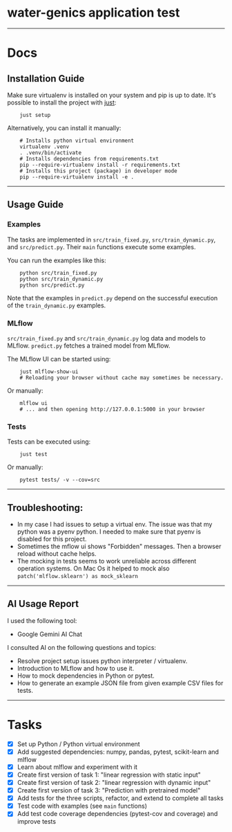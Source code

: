 # water-genics application test

---

# Docs

## Installation Guide
Make sure virtualenv is installed on your system and pip is up to date.
It's possible to install the project with [just](https://github.com/casey/just):
```shell
    just setup
```
Alternatively, you can install it manually:
```shell
    # Installs python virtual environment
    virtualenv .venv
    . .venv/bin/activate
    # Installs dependencies from requirements.txt
    pip --require-virtualenv install -r requirements.txt
    # Installs this project (package) in developer mode
    pip --require-virtualenv install -e .
```

---

## Usage Guide
### Examples
The tasks are implemented in `src/train_fixed.py`, `src/train_dynamic.py`, and `src/predict.py`. Their `main` functions execute some examples.

You can run the examples like this:
```shell
    python src/train_fixed.py
    python src/train_dynamic.py
    python src/predict.py
```
Note that the examples in `predict.py` depend on the successful execution of the `train_dynamic.py` examples.

### MLflow
`src/train_fixed.py` and `src/train_dynamic.py` log data and models to MLflow. `predict.py` fetches a trained model from MLflow.

The MLflow UI can be started using:
```shell
    just mlflow-show-ui
    # Reloading your browser without cache may sometimes be necessary.
```
Or manually:
```shell
    mlflow ui
    # ... and then opening http://127.0.0.1:5000 in your browser
```

### Tests
Tests can be executed using:
```shell
    just test
```
Or manually:
```shell
    pytest tests/ -v --cov=src
```

---

## Troubleshooting:
- In my case I had issues to setup a virtual env. The issue was that my python was a pyenv python. I needed to make sure that pyenv is disabled for this project.
- Sometimes the mflow ui shows "Forbidden" messages. Then a browser reload without cache helps.
- The mocking in tests seems to work unreliable across different operation systems. On Mac Os it helped to mock also
`patch('mlflow.sklearn') as mock_sklearn` 

---

## AI Usage Report
I used the following tool:
- Google Gemini AI Chat

I consulted AI on the following questions and topics:
- Resolve project setup issues python interpreter / virtualenv.
- Introduction to MLflow and how to use it.
- How to mock dependencies in Python or pytest.
- How to generate an example JSON file from given example CSV files for tests.

---

# Tasks
- [x] Set up Python / Python virtual environment
- [x] Add suggested dependencies: numpy, pandas, pytest, scikit-learn and mlflow
- [x] Learn about mlflow and experiment with it
- [x] Create first version of task 1: "linear regression with static input"
- [x] Create first version of task 2: "linear regression with dynamic input"
- [x] Create first version of task 3: "Prediction with pretrained model"
- [x] Add tests for the three scripts, refactor, and extend to complete all tasks
- [x] Test code with examples (see `main` functions)
- [x] Add test code coverage dependencies (pytest-cov and coverage) and improve tests